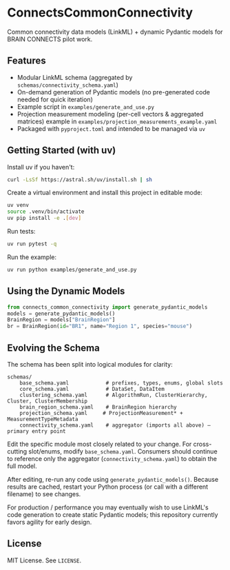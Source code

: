 # ConnectsCommonConnectivity

Common connectivity data models (LinkML) + dynamic Pydantic models for BRAIN CONNECTS pilot work.

## Features

- Modular LinkML schema (aggregated by `schemas/connectivity_schema.yaml`)
- On-demand generation of Pydantic models (no pre-generated code needed for quick iteration)
- Example script in `examples/generate_and_use.py`
- Projection measurement modeling (per-cell vectors & aggregated matrices) example in `examples/projection_measurements_example.yaml`
- Packaged with `pyproject.toml` and intended to be managed via `uv`

## Getting Started (with uv)

Install uv if you haven't:

```bash
curl -LsSf https://astral.sh/uv/install.sh | sh
```

Create a virtual environment and install this project in editable mode:

```bash
uv venv
source .venv/bin/activate
uv pip install -e .[dev]
```

Run tests:

```bash
uv run pytest -q
```

Run the example:

```bash
uv run python examples/generate_and_use.py
```

## Using the Dynamic Models

```python
from connects_common_connectivity import generate_pydantic_models
models = generate_pydantic_models()
BrainRegion = models["BrainRegion"]
br = BrainRegion(id="BR1", name="Region 1", species="mouse")
```

## Evolving the Schema

The schema has been split into logical modules for clarity:

```
schemas/
	base_schema.yaml            # prefixes, types, enums, global slots
	core_schema.yaml            # DataSet, DataItem
	clustering_schema.yaml      # AlgorithmRun, ClusterHierarchy, Cluster, ClusterMembership
	brain_region_schema.yaml    # BrainRegion hierarchy
	projection_schema.yaml     # ProjectionMeasurement* + MeasurementTypeMetadata
	connectivity_schema.yaml    # aggregator (imports all above) – primary entry point
```

Edit the specific module most closely related to your change. For cross-cutting slot/enums, modify `base_schema.yaml`.
Consumers should continue to reference only the aggregator (`connectivity_schema.yaml`) to obtain the full model.

After editing, re-run any code using `generate_pydantic_models()`. Because results are cached, restart your Python process (or call with a different filename) to see changes.

For production / performance you may eventually wish to use LinkML's code generation to create static
Pydantic models; this repository currently favors agility for early design.

## License

MIT License. See `LICENSE`.
